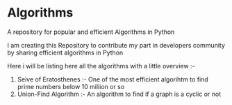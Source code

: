 # Algorithms
A repository for popular and efficient Algorithms in Python

I am creating this Repository to contribute my part in developers community by sharing efficient algorithms in Python


Here i will be listing here all the algorithms with a little overview :-
1. Seive of Eratosthenes :- One of the most efficient algorihtm to find prime numbers below 10 miliion or so
2. Union-Find Algorithm :- An algorithm to find if a graph is a cyclic or not 
